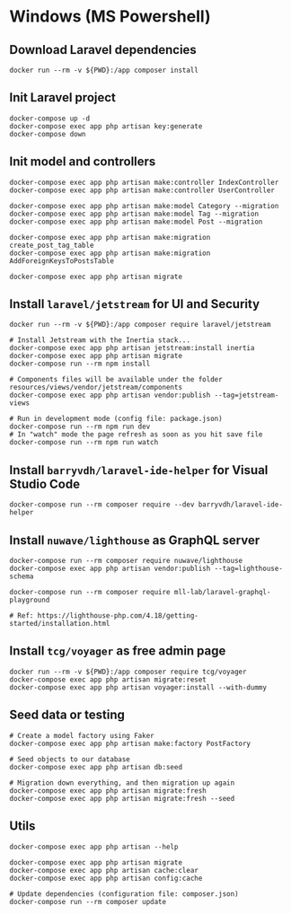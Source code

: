 # Windows (MS Powershell)

## Download Laravel dependencies 
```shell
docker run --rm -v ${PWD}:/app composer install
```

## Init Laravel project
```shell
docker-compose up -d
docker-compose exec app php artisan key:generate
docker-compose down
```

## Init model and controllers
```shell
docker-compose exec app php artisan make:controller IndexController
docker-compose exec app php artisan make:controller UserController

docker-compose exec app php artisan make:model Category --migration
docker-compose exec app php artisan make:model Tag --migration
docker-compose exec app php artisan make:model Post --migration

docker-compose exec app php artisan make:migration create_post_tag_table
docker-compose exec app php artisan make:migration AddForeignKeysToPostsTable

docker-compose exec app php artisan migrate
```

## Install `laravel/jetstream` for UI and Security
```shell
docker run --rm -v ${PWD}:/app composer require laravel/jetstream

# Install Jetstream with the Inertia stack...
docker-compose exec app php artisan jetstream:install inertia
docker-compose exec app php artisan migrate
docker-compose run --rm npm install

# Components files will be available under the folder resources/views/vendor/jetstream/components
docker-compose exec app php artisan vendor:publish --tag=jetstream-views

# Run in development mode (config file: package.json)
docker-compose run --rm npm run dev
# In "watch" mode the page refresh as soon as you hit save file 
docker-compose run --rm npm run watch
```

## Install `barryvdh/laravel-ide-helper` for Visual Studio Code
```shell
docker-compose run --rm composer require --dev barryvdh/laravel-ide-helper
```

## Install `nuwave/lighthouse` as GraphQL server
```shell
docker-compose run --rm composer require nuwave/lighthouse
docker-compose exec app php artisan vendor:publish --tag=lighthouse-schema

docker-compose run --rm composer require mll-lab/laravel-graphql-playground

# Ref: https://lighthouse-php.com/4.18/getting-started/installation.html
```

## Install `tcg/voyager` as free admin page
```shell
docker run --rm -v ${PWD}:/app composer require tcg/voyager
docker-compose exec app php artisan migrate:reset
docker-compose exec app php artisan voyager:install --with-dummy
```


## Seed data or testing
```shell
# Create a model factory using Faker
docker-compose exec app php artisan make:factory PostFactory

# Seed objects to our database
docker-compose exec app php artisan db:seed

# Migration down everything, and then migration up again
docker-compose exec app php artisan migrate:fresh
docker-compose exec app php artisan migrate:fresh --seed
```

## Utils

```shell
docker-compose exec app php artisan --help

docker-compose exec app php artisan migrate
docker-compose exec app php artisan cache:clear
docker-compose exec app php artisan config:cache

# Update dependencies (configuration file: composer.json) 
docker-compose run --rm composer update

```

